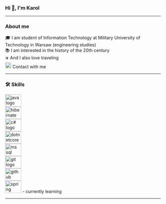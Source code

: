 ### Hi 👋, I'm Karol
--------------------------------------------------------------------------------------------------------------------
### About me

🎓 I am student of Information Technology at Military University of Technology in Warsaw (engineering studies) </br>
📚 I am interested in the history of the 20th century </br>
✈️ And I also love traveling </br>
<img src="https://cdn.worldvectorlogo.com/logos/linkedin-icon-2.svg" height="20" width="20" alt="linkedin logo"/> Contact with me <br>

--------------------------------------------------------------------------------------------------------------------

### 🛠️ Skills <br>

<img src="https://cdn.worldvectorlogo.com/logos/java.svg" height="40" width="52" alt="java logo"/> </br>
<img src="https://cdn.worldvectorlogo.com/logos/hibernate.svg" height="40" width="52" alt="hibernate logo"/> </br>
<img src="https://cdn.worldvectorlogo.com/logos/c--4.svg" height="40" width="52" alt="c# logo"/> </br>
<img src="https://cdn.worldvectorlogo.com/logos/dotnet.svg" height="40" width="52" alt="dotnetcore logo"/> </br>
<img src="https://cdn.worldvectorlogo.com/logos/microsoft-sql-server-1.svg" height="40" width="52" alt="ms sql server logo"/> </br>
<img src="https://cdn.jsdelivr.net/gh/devicons/devicon/icons/git/git-original.svg" height="40" width="52" alt="git logo"/> </br>
<img src="https://cdn.worldvectorlogo.com/logos/github-icon-1.svg" height="40" width="52" alt="github logo"/> </br>
<img src="https://cdn.worldvectorlogo.com/logos/spring-3.svg" height="40" width="52" alt="spring logo"/> - currently learning </br> 


--------------------------------------------------------------------------------------------------------------------





<!--
**karolchoron/karolchoron** is a ✨ _special_ ✨ repository because its `README.md` (this file) appears on your GitHub profile.

Here are some ideas to get you started:

- 🔭 I’m currently working on ...
- 🌱 I’m currently learning ...
- 👯 I’m looking to collaborate on ...
- 🤔 I’m looking for help with ...
- 💬 Ask me about ...
- 📫 How to reach me: ...
- 😄 Pronouns: ...
- ⚡ Fun fact: ...
-->
